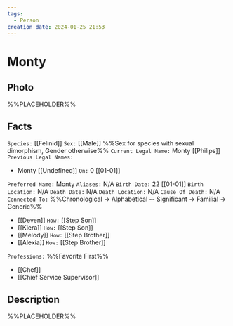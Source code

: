 ```yaml
---
tags:
  - Person
creation date: 2024-01-25 21:53
---
```

# Monty

## Photo

%%PLACEHOLDER%%

## Facts

`Species:` [[Felinid]]
`Sex:` [[Male]] %%Sex for species with sexual dimorphism, Gender otherwise%%
`Current Legal Name:` Monty [[Philips]]
`Previous Legal Names:`
- Monty [[Undefined]] `On:` 0 [[01-01]]

`Preferred Name:` Monty
`Aliases:` N/A
`Birth Date:` 22 [[01-01]]
`Birth Location:` N/A
`Death Date:` N/A
`Death Location:` N/A
`Cause Of Death:` N/A
`Connected To:` %%Chronological -> Alphabetical -- Significant -> Familial -> Generic%%
- [[Deven]] `How:` [[Step Son]]
- [[Kiera]] `How:` [[Step Son]]
- [[Melody]] `How:` [[Step Brother]]
- [[Alexia]] `How:` [[Step Brother]]

`Professions:` %%Favorite First%%
- [[Chef]]
- [[Chief Service Supervisor]]

## Description

%%PLACEHOLDER%%
